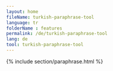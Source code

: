 ```yaml
---
layout: home
fileName: turkish-paraphrase-tool
language: tr
folderName : features
permalink: /de/turkish-paraphrase-tool
lang: de
tool: turkish-paraphrase-tool
---
```

{% include section/paraphrase.html %}